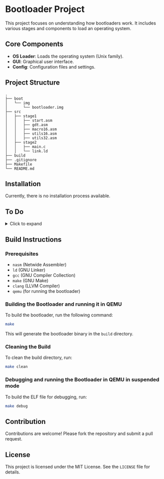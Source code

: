 # Bootloader Project

This project focuses on understanding how bootloaders work. It includes various stages and components to load an operating system.

## Core Components

- **OS Loader**: Loads the operating system (Unix family).
- **GUI**: Graphical user interface.
- **Config**: Configuration files and settings.

## Project Structure

```
.
├── boot
│   └── img
│       └── bootloader.img
├── src
│   ├── stage1
│   │   ├── start.asm
│   │   ├── gdt.asm
│   │   ├── macro16.asm
│   │   ├── utils16.asm
│   │   ├── utils32.asm
│   ├── stage2
│   │   ├── main.c
│   │   └── link.ld
├── build
├── .gitignore
├── Makefile
└── README.md
```

## Installation

Currently, there is no installation process available.

## To Do

<details>
<summary>Click to expand</summary>

- [x] Place the code in MBR (first sector of the disk)
- [x] Setup 16-bit segment registers and stack
- [x] Print startup message
- [x] Enable and confirm enabled A20 line
- [x] Load GDTR
- [x] Setup GDT
- [x] Enable 32-bit Protected Mode
- [x] Call second stage C code
- [ ] Support GNU Multiboot
- [ ] Check presence of PCI, CPUID, MSRs
- [ ] Inform BIOS of target processor mode
- [ ] Get memory map from BIOS
- [ ] Locate kernel in filesystem
- [ ] Allocate memory to load kernel image
- [ ] Load kernel image into buffer
- [ ] Enable graphics mode
- [ ] Check kernel image ELF headers
- [ ] Allocate and map memory for kernel segments
- [ ] Setup COM serial output port
- [ ] Setup IDT
- [ ] Disable PIC
- [ ] Check presence of CPU features (NX, SMEP, x87, PCID, global pages, TCE, WP, MMX, SSE, SYSCALL), and enable them
- [ ] Assign a PAT to write combining
- [ ] Setup FS/GS base
- [ ] Load IDTR
- [ ] Enable APIC and setup using information in ACPI tables
- [ ] Setup TSS

</details>

## Build Instructions

### Prerequisites

- `nasm` (Netwide Assembler)
- `ld` (GNU Linker)
- `gcc` (GNU Compiler Collection)
- `make` (GNU Make)
- `clang` (LLVM Compiler)
- `qemu` (for running the bootloader)

### Building the Bootloader and running it in QEMU

To build the bootloader, run the following command:

```sh
make
```

This will generate the bootloader binary in the `build` directory.

### Cleaning the Build

To clean the build directory, run:

```sh
make clean
```

### Debugging and running the Bootloader in QEMU in suspended mode

To build the ELF file for debugging, run:

```sh
make debug
```

## Contribution

Contributions are welcome! Please fork the repository and submit a pull request.

## License

This project is licensed under the MIT License. See the `LICENSE` file for details.
